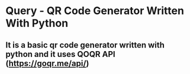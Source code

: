 # Query - QR Code Generator Written With Python

## It is a basic qr code generator written with python and it uses QOQR API (https://goqr.me/api/)
